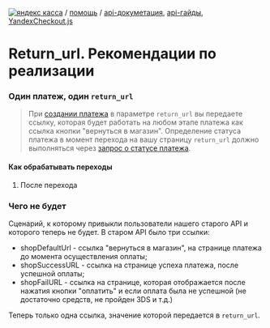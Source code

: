 

[![яндекс касса](/i/yakassalogo.png "Яндекс Касса")](https://kassa.yandex.ru) / [помощь](https://yandex.ru/support/checkout/) / [api-докуметация](https://kassa.yandex.ru/docs/checkout-api/#api-yandex-kassy), [api-гайды](https://kassa.yandex.ru/docs/guides/#bystryj-start), [YandexCheckout.js](https://kassa.yandex.ru/docs/checkout-js/#yandexcheckout-js)

Return_url. Рекомендации по реализации
======================================

### Один платеж, один `return_url`

> При [создании платежа](https://kassa.yandex.ru/docs/checkout-api/#sozdanie-platezha) в параметре `return_url` вы передаете ссылку, которая будет работать на любом этапе платежа как ссылка кнопки "вернуться в магазин". Определение статуса платежа в момент перехода на вашу страницу `return_url` должно выполняться через [запрос о статусе платежа](https://kassa.yandex.ru/docs/checkout-api/#informaciq-o-platezhe).

#### Как обрабатывать переходы

1. После перехода 

### Чего не будет

Сценарий, к которому привыкли пользователи нашего старого API и которого теперь не будет. В старом API было три ссылки:
* shopDefaultUrl - ссылка "вернуться в магазин", на странице платежа до момента осуществления оплаты;
* shopSuccessURL - ссылка на странице успеха платежа, после успешной оплаты;
* shopFailURL - ссылка на странице, которая отображается после нажатия кнопки "оплатить" и если оплата была не успешной (не достаточно средств, не пройден 3DS и т.д.)

Теперь только одна ссылка, значение которой передается в `return_url`.
